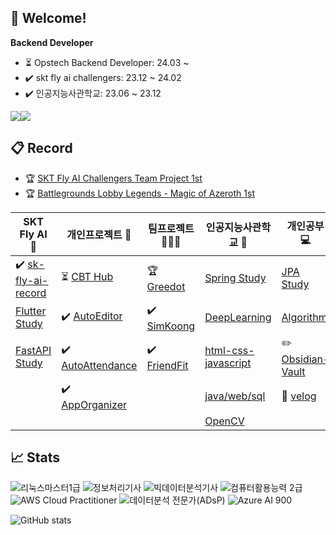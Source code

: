 ## 🚀 Welcome!
**Backend Developer**
- ⏳ Opstech Backend Developer: 24.03 ~
- ✔️ skt fly ai challengers: 23.12 ~ 24.02 
- ✔️ 인공지능사관학교: 23.06 ~ 23.12



<img src="https://img.shields.io/badge/springboot-6DB33F?style=for-the-badge&logo=springboot&logoColor=white"><img src="https://img.shields.io/badge/linux-FCC624?style=for-the-badge&logo=linux&logoColor=black">  


## 📋 Record
- 🏆 [SKT Fly AI Challengers Team Project 1st](https://github.com/GreeDot/greedot)
- 🏆 [Battlegrounds Lobby Legends - Magic of Azeroth 1st](https://esports.gg/news/hearthstone/rimgosu-wins-battlegrounds-lobby-legends/)

| SKT Fly AI 🦋 | 개인프로젝트 🧑 | 팀프로젝트 👨‍👦‍👦 | 인공지능사관학교 🏫 | 개인공부 💻 |
| ---- | ---- | ---- | ---- | ---- |
| ✔️ [sk-fly-ai-record](https://github.com/rimgosu/sk-fly-ai-record)  | ⏳ [CBT Hub](https://github.com/rimgosu/CbtHub)  | 🏆 [Greedot](https://github.com/GreeDot/greedot) | [Spring Study](https://github.com/rimgosu/SpringStudy) | [JPA Study](https://github.com/rimgosu/JpaStudy) |
| [Flutter Study](https://github.com/rimgosu/FlutterStudy) | ✔️ [AutoEditor](https://github.com/rimgosu/autoeditor)  | ✔️ [SimKoong](https://github.com/rimgosu/SimKoong)  | [DeepLearning](https://github.com/rimgosu/DeepLearning) | [Algorithm](https://github.com/rimgosu/Algorithm) |
| [FastAPI Study](https://github.com/rimgosu/FastApiStudy) | ✔️ [AutoAttendance](https://github.com/rimgosu/AutoAttendance)  | ✔️ [FriendFit](https://github.com/rimgosu/FriendFit)   | [html-css-javascript](https://github.com/rimgosu/html-css-javascript) | ✏️ [Obsidian-Vault](https://github.com/rimgosu/Obsidian-Vault)  |
|  | ✔️ [AppOrganizer](https://github.com/rimgosu/AppOrganizer)  |  | [java/web/sql](https://github.com/rimgosu/Lectures) | 📒 [velog](https://github.com/rimgosu/velog)  |
|  |  |  | [OpenCV](https://github.com/rimgosu/OpenCV) |  |

## 📈 Stats
![리눅스마스터1급](https://img.shields.io/badge/리눅스마스터1급-FCC624?style=for-the-badge&logo=linux&logoColor=black)
![정보처리기사](https://img.shields.io/badge/정보처리기사-5B0BB5?style=for-the-badge&logo=semanticscholar&logoColor=white)
![빅데이터분석기사](https://img.shields.io/badge/빅데이터분석기사-632CA6?style=for-the-badge&logo=datadog&logoColor=white)
![컴퓨터활용능력 2급](https://img.shields.io/badge/컴퓨터활용능력2급-217346?style=for-the-badge&logo=microsoftexcel&logoColor=white)
![AWS Cloud Practitioner](https://img.shields.io/badge/AWS%20Cloud%20Practitioner-232F3E?style=for-the-badge&logo=amazonaws&logoColor=white)
![데이터분석 전문가(ADsP)](https://img.shields.io/badge/ADsP-D0271D?style=for-the-badge&logo=adp&logoColor=white)
![Azure AI 900](https://img.shields.io/badge/Azure%20AI%20Fundamentals-0078D4?style=for-the-badge&logo=microsoftazure&logoColor=white)

![GitHub stats](https://github-readme-stats.vercel.app/api?username=rimgosu&count_private=true&show_icons=true)
